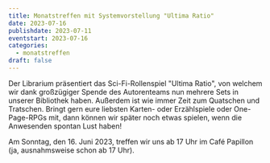 ```yaml
---
title: Monatstreffen mit Systemvorstellung "Ultima Ratio"
date: 2023-07-16
publishdate: 2023-07-11
eventstart: 2023-07-16
categories:
  - monatstreffen
draft: false
---
```


Der Librarium präsentiert das Sci-Fi-Rollenspiel "Ultima Ratio", von welchem wir dank großzügiger Spende des Autorenteams nun mehrere Sets in unserer Bibliothek haben. Außerdem ist wie immer Zeit zum Quatschen und Tratschen. Bringt gern eure liebsten Karten- oder Erzählspiele oder One-Page-RPGs mit, dann können wir später noch etwas spielen, wenn die Anwesenden spontan Lust haben!


Am Sonntag, den 16. Juni 2023, treffen wir uns ab 17 Uhr im Café Papillon (ja, ausnahmsweise schon ab 17 Uhr).

